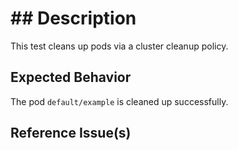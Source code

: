 # ## Description

This test cleans up pods via a cluster cleanup policy.

## Expected Behavior

The pod `default/example` is cleaned up successfully.


## Reference Issue(s)
